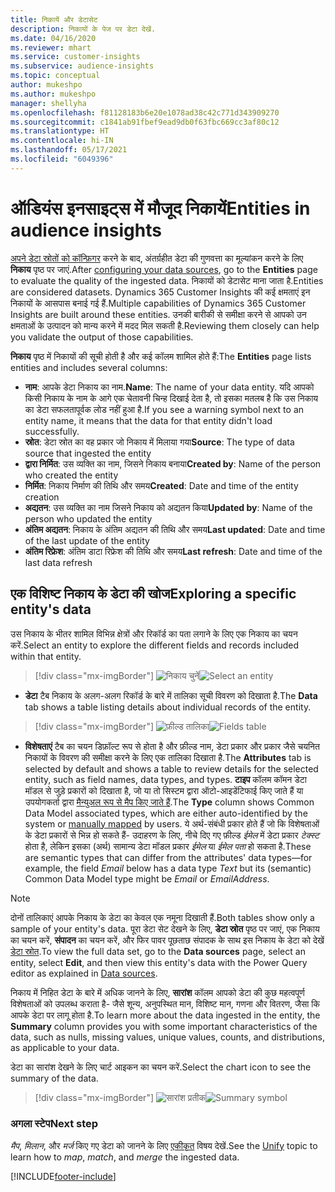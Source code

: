 ```yaml
---
title: निकायें और डेटासेट
description: निकायों के पेज पर डेटा देखें.
ms.date: 04/16/2020
ms.reviewer: mhart
ms.service: customer-insights
ms.subservice: audience-insights
ms.topic: conceptual
author: mukeshpo
ms.author: mukeshpo
manager: shellyha
ms.openlocfilehash: f81128183b6e20e1078ad38c42c771d343909270
ms.sourcegitcommit: c1841ab91fbef9ead9db0f63fbc669cc3af80c12
ms.translationtype: HT
ms.contentlocale: hi-IN
ms.lasthandoff: 05/17/2021
ms.locfileid: "6049396"
---
```

# <a name="entities-in-audience-insights"></a><span data-ttu-id="974e0-103">ऑडियंस इनसाइट्स में मौजूद निकायें</span><span class="sxs-lookup"><span data-stu-id="974e0-103">Entities in audience insights</span></span>

<span data-ttu-id="974e0-104">[अपने डेटा स्रोतों को कॉन्फ़िगर](data-sources.md) करने के बाद, अंतर्ग्रहीत डेटा की गुणवत्ता का मूल्यांकन करने के लिए **निकाय** पृष्ठ पर जाएं.</span><span class="sxs-lookup"><span data-stu-id="974e0-104">After [configuring your data sources](data-sources.md), go to the **Entities** page to evaluate the quality of the ingested data.</span></span> <span data-ttu-id="974e0-105">निकायों को डेटासेट माना जाता है.</span><span class="sxs-lookup"><span data-stu-id="974e0-105">Entities are considered datasets.</span></span> <span data-ttu-id="974e0-106">Dynamics 365 Customer Insights की कई क्षमताएं इन निकायों के आसपास बनाई गई हैं.</span><span class="sxs-lookup"><span data-stu-id="974e0-106">Multiple capabilities of Dynamics 365 Customer Insights are built around these entities.</span></span> <span data-ttu-id="974e0-107">उनकी बारीकी से समीक्षा करने से आपको उन क्षमताओं के उत्पादन को मान्य करने में मदद मिल सकती है.</span><span class="sxs-lookup"><span data-stu-id="974e0-107">Reviewing them closely can help you validate the output of those capabilities.</span></span>

<span data-ttu-id="974e0-108">**निकाय** पृष्ठ में निकायों की सूची होती है और कई कॉलम शामिल होते हैं:</span><span class="sxs-lookup"><span data-stu-id="974e0-108">The **Entities** page lists entities and includes several columns:</span></span>

- <span data-ttu-id="974e0-109">**नाम**: आपके डेटा निकाय का नाम.</span><span class="sxs-lookup"><span data-stu-id="974e0-109">**Name**: The name of your data entity.</span></span> <span data-ttu-id="974e0-110">यदि आपको किसी निकाय के नाम के आगे एक चेतावनी चिन्ह दिखाई देता है, तो इसका मतलब है कि उस निकाय का डेटा सफलतापूर्वक लोड नहीं हुआ है.</span><span class="sxs-lookup"><span data-stu-id="974e0-110">If you see a warning symbol next to an entity name, it means that the data for that entity didn't load successfully.</span></span>
- <span data-ttu-id="974e0-111">**स्रोत**: डेटा स्रोत का वह प्रकार जो निकाय में मिलाया गया</span><span class="sxs-lookup"><span data-stu-id="974e0-111">**Source**: The type of data source that ingested the entity</span></span>
- <span data-ttu-id="974e0-112">**द्वारा निर्मित**: उस व्यक्ति का नाम, जिसने निकाय बनाया</span><span class="sxs-lookup"><span data-stu-id="974e0-112">**Created by**: Name of the person who created the entity</span></span>
- <span data-ttu-id="974e0-113">**निर्मित**: निकाय निर्माण की तिथि और समय</span><span class="sxs-lookup"><span data-stu-id="974e0-113">**Created**: Date and time of the entity creation</span></span>
- <span data-ttu-id="974e0-114">**अद्यतन**: उस व्यक्ति का नाम जिसने निकाय को अद्यतन किया</span><span class="sxs-lookup"><span data-stu-id="974e0-114">**Updated by**: Name of the person who updated the entity</span></span>
- <span data-ttu-id="974e0-115">**अंतिम अद्यतन**: निकाय के अंतिम अद्यतन की तिथि और समय</span><span class="sxs-lookup"><span data-stu-id="974e0-115">**Last updated**: Date and time of the last update of the entity</span></span>
- <span data-ttu-id="974e0-116">**अंतिम रिफ्रेश**: अंतिम डाटा रिफ्रेश की तिथि और समय</span><span class="sxs-lookup"><span data-stu-id="974e0-116">**Last refresh**: Date and time of the last data refresh</span></span>

## <a name="exploring-a-specific-entitys-data"></a><span data-ttu-id="974e0-117">एक विशिष्ट निकाय के डेटा की खोज</span><span class="sxs-lookup"><span data-stu-id="974e0-117">Exploring a specific entity's data</span></span>

<span data-ttu-id="974e0-118">उस निकाय के भीतर शामिल विभिन्न क्षेत्रों और रिकॉर्ड का पता लगाने के लिए एक निकाय का चयन करें.</span><span class="sxs-lookup"><span data-stu-id="974e0-118">Select an entity to explore the different fields and records included within that entity.</span></span>

> [!div class="mx-imgBorder"]
> <span data-ttu-id="974e0-119">![निकाय चुनें](media/data-manager-entities-data.png "एक निकाय चुनें")</span><span class="sxs-lookup"><span data-stu-id="974e0-119">![Select an entity](media/data-manager-entities-data.png "Select an entity")</span></span>

- <span data-ttu-id="974e0-120">**डेटा** टैब निकाय के अलग-अलग रिकॉर्ड के बारे में तालिका सूची विवरण को दिखाता है.</span><span class="sxs-lookup"><span data-stu-id="974e0-120">The **Data** tab shows a table listing details about individual records of the entity.</span></span>

> [!div class="mx-imgBorder"]
> <span data-ttu-id="974e0-121">![फ़ील्ड तालिका](media/data-manager-entities-fields.PNG "फ़ील्ड तालिका")</span><span class="sxs-lookup"><span data-stu-id="974e0-121">![Fields table](media/data-manager-entities-fields.PNG "Fields table")</span></span>

- <span data-ttu-id="974e0-122">**विशेषताएं** टैब का चयन डिफ़ॉल्ट रूप से होता है और फ़ील्ड नाम, डेटा प्रकार और प्रकार जैसे चयनित निकायों के विवरण की समीक्षा करने के लिए एक तालिका दिखाता है.</span><span class="sxs-lookup"><span data-stu-id="974e0-122">The **Attributes** tab is selected by default and shows a table to review details for the selected entity, such as field names, data types, and types.</span></span> <span data-ttu-id="974e0-123">**टाइप** कॉलम कॉमन डेटा मॉडल से जुड़े प्रकारों को दिखाता है, जो या तो सिस्टम द्वारा ऑटो-आइडेंटिफाई किए जाते हैं या उपयोगकर्ता द्वारा [मैन्युअल रूप से मैप किए जाते हैं](map-entities.md).</span><span class="sxs-lookup"><span data-stu-id="974e0-123">The **Type** column shows Common Data Model associated types, which are either auto-identified by the system or [manually mapped](map-entities.md) by users.</span></span> <span data-ttu-id="974e0-124">ये अर्थ-संबंधी प्रकार होते हैं जो कि विशेषताओं के डेटा प्रकारों से भिन्न हो सकते हैं- उदाहरण के लिए, नीचे दिए गए फ़ील्ड *ईमेल* में डेटा प्रकार *टेक्स्ट* होता है, लेकिन इसका (अर्थ) सामान्य डेटा मॉडल प्रकार *ईमेल* या *ईमेल पता* हो सकता है.</span><span class="sxs-lookup"><span data-stu-id="974e0-124">These are semantic types that can differ from the attributes' data types—for example, the field *Email* below has a data type *Text* but its (semantic) Common Data Model type might be *Email* or *EmailAddress*.</span></span>

> [!NOTE]
> <span data-ttu-id="974e0-125">दोनों तालिकाएं आपके निकाय के डेटा का केवल एक नमूना दिखाती हैं.</span><span class="sxs-lookup"><span data-stu-id="974e0-125">Both tables show only a sample of your entity's data.</span></span> <span data-ttu-id="974e0-126">पूरा डेटा सेट देखने के लिए, **डेटा स्रोत** पृष्ठ पर जाएं, एक निकाय का चयन करें, **संपादन** का चयन करें, और फिर पावर पूछताछ संपादक के साथ इस निकाय के डेटा को देखें [डेटा स्रोत](data-sources.md).</span><span class="sxs-lookup"><span data-stu-id="974e0-126">To view the full data set, go to the **Data sources** page, select an entity, select **Edit**, and then view this entity's data with the Power Query editor as explained in [Data sources](data-sources.md).</span></span>

<span data-ttu-id="974e0-127">निकाय में निहित डेटा के बारे में अधिक जानने के लिए, **सारांश** कॉलम आपको डेटा की कुछ महत्वपूर्ण विशेषताओं को उपलब्ध कराता है- जैसे शून्य, अनुपस्थित मान, विशिष्ट मान, गणना और वितरण, जैसा कि आपके डेटा पर लागू होता है.</span><span class="sxs-lookup"><span data-stu-id="974e0-127">To learn more about the data ingested in the entity, the **Summary** column provides you with some important characteristics of the data, such as nulls, missing values, unique values, counts, and distributions, as applicable to your data.</span></span>

<span data-ttu-id="974e0-128">डेटा का सारांश देखने के लिए चार्ट आइकन का चयन करें.</span><span class="sxs-lookup"><span data-stu-id="974e0-128">Select the chart icon to see the summary of the data.</span></span>

> [!div class="mx-imgBorder"]
> <span data-ttu-id="974e0-129">![सारांश प्रतीक](media/data-manager-entities-summary.png "डेटा सारांश तालिका")</span><span class="sxs-lookup"><span data-stu-id="974e0-129">![Summary symbol](media/data-manager-entities-summary.png "Data summary table")</span></span>

### <a name="next-step"></a><span data-ttu-id="974e0-130">अगला स्टेप</span><span class="sxs-lookup"><span data-stu-id="974e0-130">Next step</span></span>

<span data-ttu-id="974e0-131">*मैप*, *मिलान*, और *मर्ज* किए गए डेटा को जानने के लिए [एकीकृत](data-unification.md) विषय देखें.</span><span class="sxs-lookup"><span data-stu-id="974e0-131">See the [Unify](data-unification.md) topic to learn how to *map*, *match*, and *merge* the ingested data.</span></span>


[!INCLUDE[footer-include](../includes/footer-banner.md)]
